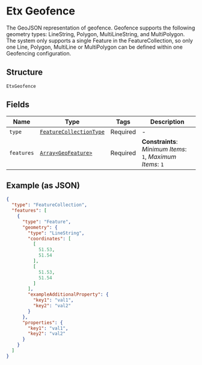 
# Etx Geofence

The GeoJSON representation of geofence. Geofence supports the following geometry types: LineString, Polygon, MultiLineString, and MultiPolygon. The system only supports a single Feature in the FeatureCollection, so only one Line, Polygon, MultiLine or MultiPolygon can be defined within one Geofencing configuration.

## Structure

`EtxGeofence`

## Fields

| Name | Type | Tags | Description |
|  --- | --- | --- | --- |
| `type` | [`FeatureCollectionType`](../../doc/models/feature-collection-type.md) | Required | - |
| `features` | [`Array<GeoFeature>`](../../doc/models/geo-feature.md) | Required | **Constraints**: *Minimum Items*: `1`, *Maximum Items*: `1` |

## Example (as JSON)

```json
{
  "type": "FeatureCollection",
  "features": [
    {
      "type": "Feature",
      "geometry": {
        "type": "LineString",
        "coordinates": [
          [
            51.53,
            51.54
          ],
          [
            51.53,
            51.54
          ]
        ],
        "exampleAdditionalProperty": {
          "key1": "val1",
          "key2": "val2"
        }
      },
      "properties": {
        "key1": "val1",
        "key2": "val2"
      }
    }
  ]
}
```

